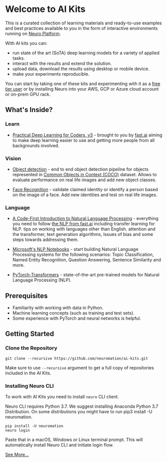 # Welcome to AI Kits

This is a curated collection of learning materials and ready-to-use examples and best practices available to you in the form of interactive environments running on [Neuro Platform](https://neu.ro).

With AI kits you can:
* run state of the art (SoTA) deep learning models for a variety of applied tasks.
* interact with the results and extend the solution.
* upload data, download the results using desktop or mobile device.
* make your experiments reproducible.

You can start by taking one of these kits and experimenting with it as a [free tier user](https://neu.ro/) or by installing Neuro into your AWS, GCP or Azure cloud account or on-prem GPU rack.

## What's Inside?

### Learn

* [Practical Deep Learning for Coders, v3](course-fast-ai-v3) - brought to you by [fast.ai](https://fast.ai) aiming to make deep learning easier to use and getting more people from all backgrounds involved.

### Vision

* [Object detection](object-detection) - end to end object detection pipeline for objects represented in [Common Objects in Context (COCO)](http://cocodataset.org) dataset. Allows to  evaluate performance on real life images and add new object classes.

* [Face Recognition](face-recognition) - validate claimed identity or identify a person based on the image of a face. Add new identities and test on real life images.

### Language

* [A Code-First Introduction to Natural Language Processing](course-fast-ai-nlp) - everything you need to follow [the NLP from fast.ai](https://www.fast.ai/2019/07/08/fastai-nlp/) including transfer learning for NLP. tips on working with languages other than English. attention and the transformer, text generation algorithms, Issues of bias and some steps towards addressing them.

* [Microsoft's NLP Notebooks](microsoft-nlp) - start building Natural Language Processing systems for the following scenarios: Topic Classification, Named Entity Recognition, Question Answering, Sentence Similarity and more.

* [PyTorch-Transformers](hugging-face-pytorch-transformers) - state-of-the-art pre-trained models for Natural Language Processing (NLP).

## Prerequisites

* Familiarity with working with data in Python.
* Machine learning concepts (such as training and test sets).
* Some experience with PyTorch and neural networks is helpful.

## Getting Started

### Clone the Repository

```
git clone --recursive https://github.com/neuromation/ai-kits.git
```

Make sure to use `--recursive` argument to get a full copy of repositories included in the AI Kits.


### Installing Neuro CLI

To work with AI Kits you need to install `neuro` CLI client.

Neuro CLI requires Python 3.7. We suggest installing Anaconda Python 3.7 Distribution. On some distributions you might have to run pip3 install -U neuromation.

```shell
pip install -U neuromation
neuro login
```

Paste that in a macOS, Windows or Linux terminal prompt. This will automatically install Neuro CLI and initiate login flow.

[See More...](https://neu.ro/installation)
